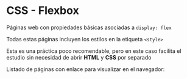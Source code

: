 ﻿# CSS - Flexbox
Páginas web con propiedades básicas asociadas a `display: flex`

Todas estas páginas incluyen los estilos en la etiqueta `<style>`

Esta es una práctica poco recomendable, pero en este caso facilita el estudio sin necesidad de abrir **HTML** y **CSS** por separado

Listado de páginas con enlace para visualizar en el navegador:
